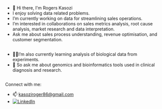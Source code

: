 ## 
- 👋 Hi there, I'm Rogers Kasozi
- I enjoy solving data related problems.
- I’m currently working on data for streamlining sales operations.
- I’m interested in collaborations on sales metrics analysis, root cause analysis, market research and data interpretation.
- Ask me about sales process understanding, revenue optimisation, and customer segmentation.

##
- 👨‍💻I’m also currently learning analysis of biological data from experiments. 
- 💬 So ask me about genomics and bioinformatics tools used in clinical diagnosis and research.

##
Connect with me:
- 📫 kasoziroger86@gmail.com
- [![LinkedIn](https://img.shields.io/badge/-LinkedIn-blue?style=flat&logo=linkedin&logoColor=white)](https://www.linkedin.com/in/rogers-k-62937582?lipi=urn%3Ali%3Apage%3Ad_flagship3_profile_view_base_contact_details%3BNBtdoXCKS5%2BIeJeDVG4ekg%3D%3D)
